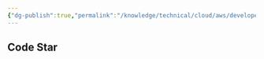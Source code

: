```yaml
---
{"dg-publish":true,"permalink":"/knowledge/technical/cloud/aws/developer-experience/","noteIcon":""}
---
```


## Code Star

